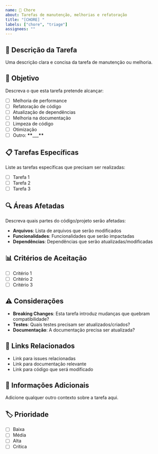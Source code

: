 ```yaml
---
name: 🔧 Chore
about: Tarefas de manutenção, melhorias e refatoração
title: "[CHORE] "
labels: ["chore", "triage"]
assignees: ""
---
```


## 🔧 Descrição da Tarefa

Uma descrição clara e concisa da tarefa de manutenção ou melhoria.

## 🎯 Objetivo

Descreva o que esta tarefa pretende alcançar:

- [ ] Melhoria de performance
- [ ] Refatoração de código
- [ ] Atualização de dependências
- [ ] Melhoria na documentação
- [ ] Limpeza de código
- [ ] Otimização
- [ ] Outro: **\*\***\_\_\_**\*\***

## 📋 Tarefas Específicas

Liste as tarefas específicas que precisam ser realizadas:

- [ ] Tarefa 1
- [ ] Tarefa 2
- [ ] Tarefa 3

## 🔍 Áreas Afetadas

Descreva quais partes do código/projeto serão afetadas:

- **Arquivos**: Lista de arquivos que serão modificados
- **Funcionalidades**: Funcionalidades que serão impactadas
- **Dependências**: Dependências que serão atualizadas/modificadas

## 📊 Critérios de Aceitação

- [ ] Critério 1
- [ ] Critério 2
- [ ] Critério 3

## ⚠️ Considerações

- **Breaking Changes**: Esta tarefa introduz mudanças que quebram compatibilidade?
- **Testes**: Quais testes precisam ser atualizados/criados?
- **Documentação**: A documentação precisa ser atualizada?

## 🔗 Links Relacionados

- Link para issues relacionadas
- Link para documentação relevante
- Link para código que será modificado

## 📝 Informações Adicionais

Adicione qualquer outro contexto sobre a tarefa aqui.

## 🏷️ Prioridade

- [ ] Baixa
- [ ] Média
- [ ] Alta
- [ ] Crítica
